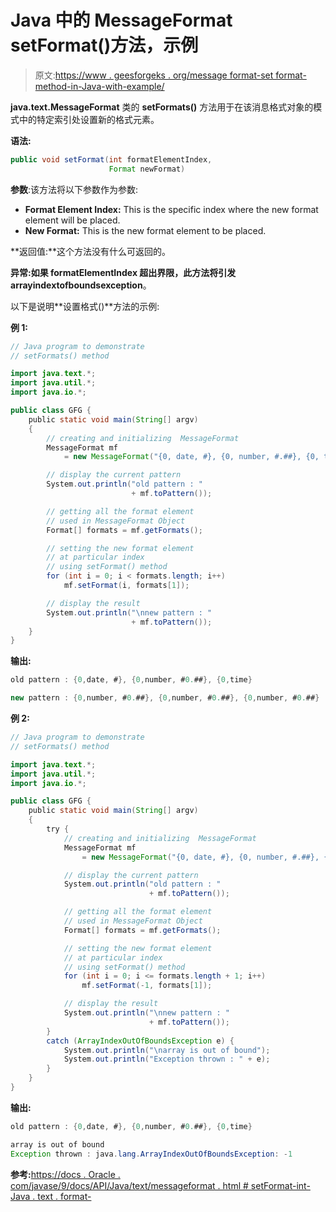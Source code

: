 # Java 中的 MessageFormat setFormat()方法，示例

> 原文:[https://www . geesforgeks . org/message format-set format-method-in-Java-with-example/](https://www.geeksforgeeks.org/messageformat-setformat-method-in-java-with-example/)

**java.text.MessageFormat** 类的 **setFormats()** 方法用于在该消息格式对象的模式中的特定索引处设置新的格式元素。

**语法:**

```java
public void setFormat(int formatElementIndex,
                      Format newFormat)
```

**参数**:该方法将以下参数作为参数:

*   **Format Element Index:** This is the specific index where the new format element will be placed.
*   **New Format:** This is the new format element to be placed.

**返回值:**这个方法没有什么可返回的。

**异常:**如果 formatElementIndex 超出界限，此方法将引发**arrayindextofboundsexception**。

以下是说明**设置格式()**方法的示例:

**例 1:**

```java
// Java program to demonstrate
// setFormats() method

import java.text.*;
import java.util.*;
import java.io.*;

public class GFG {
    public static void main(String[] argv)
    {
        // creating and initializing  MessageFormat
        MessageFormat mf
            = new MessageFormat("{0, date, #}, {0, number, #.##}, {0, time}");

        // display the current pattern
        System.out.println("old pattern : "
                           + mf.toPattern());

        // getting all the format element
        // used in MessageFormat Object
        Format[] formats = mf.getFormats();

        // setting the new format element
        // at particular index
        // using setFormat() method
        for (int i = 0; i < formats.length; i++)
            mf.setFormat(i, formats[1]);

        // display the result
        System.out.println("\nnew pattern : "
                           + mf.toPattern());
    }
}
```

**输出:**

```java
old pattern : {0,date, #}, {0,number, #0.##}, {0,time}

new pattern : {0,number, #0.##}, {0,number, #0.##}, {0,number, #0.##}

```

**例 2:**

```java
// Java program to demonstrate
// setFormats() method

import java.text.*;
import java.util.*;
import java.io.*;

public class GFG {
    public static void main(String[] argv)
    {
        try {
            // creating and initializing  MessageFormat
            MessageFormat mf
                = new MessageFormat("{0, date, #}, {0, number, #.##}, {0, time}");

            // display the current pattern
            System.out.println("old pattern : "
                               + mf.toPattern());

            // getting all the format element
            // used in MessageFormat Object
            Format[] formats = mf.getFormats();

            // setting the new format element
            // at particular index
            // using setFormat() method
            for (int i = 0; i <= formats.length + 1; i++)
                mf.setFormat(-1, formats[1]);

            // display the result
            System.out.println("\nnew pattern : "
                               + mf.toPattern());
        }
        catch (ArrayIndexOutOfBoundsException e) {
            System.out.println("\narray is out of bound");
            System.out.println("Exception thrown : " + e);
        }
    }
}
```

**输出:**

```java
old pattern : {0,date, #}, {0,number, #0.##}, {0,time}

array is out of bound
Exception thrown : java.lang.ArrayIndexOutOfBoundsException: -1

```

**参考:**[https://docs . Oracle . com/javase/9/docs/API/Java/text/messageformat . html # setFormat-int-Java . text . format-](https://docs.oracle.com/javase/9/docs/api/java/text/MessageFormat.html#setFormat-int-java.text.Format-)